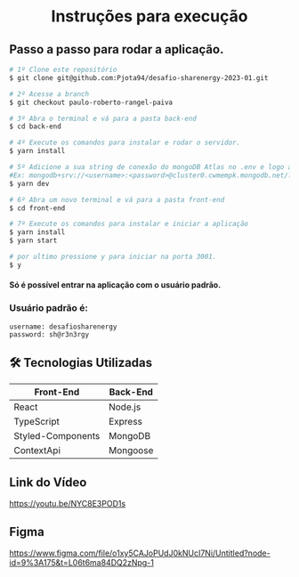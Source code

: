 <h1 align="center">
 Instruções para execução
</h1>

## Passo a passo para rodar a aplicação.

```bash
# 1º Clone este repositório
$ git clone git@github.com:Pjota94/desafio-sharenergy-2023-01.git

# 2º Acesse a branch
$ git checkout paulo-roberto-rangel-paiva

# 3º Abra o terminal e vá para a pasta back-end
$ cd back-end

# 4º Execute os comandos para instalar e rodar o servidor.
$ yarn install

# 5º Adicione a sua string de conexão do mongoDB Atlas no .env e logo após poderá iniciar o servidor.
#Ex: mongodb+srv://<username>:<password>@cluster0.cwmempk.mongodb.net/?retryWrites=true&w=majority (Lembre-se de substituir o <password> pela sua senha de usuário do Mongo Atlas)
$ yarn dev

# 6º Abra um novo terminal e vá para a pasta front-end
$ cd front-end

# 7º Execute os comandos para instalar e iniciar a aplicação
$ yarn install
$ yarn start

# por ultimo pressione y para iniciar na porta 3001.
$ y
```

#### Só é possível entrar na aplicação com o usuário padrão.

### Usuário padrão é:

```
username: desafiosharenergy
password: sh@r3n3rgy
```

## 🛠 Tecnologias Utilizadas

| Front-End         | Back-End |
| ----------------- | -------- |
| React             | Node.js  |
| TypeScript        | Express  |
| Styled-Components | MongoDB  |
| ContextApi        | Mongoose |

## Link do Vídeo

https://youtu.be/NYC8E3POD1s


## Figma

https://www.figma.com/file/o1xy5CAJoPUdJ0kNUcI7Ni/Untitled?node-id=9%3A175&t=L06t6ma84DQ2zNpg-1

